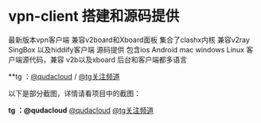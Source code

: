 # vpn-client 搭建和源码提供
最新版本vpn客户端 兼容v2board和Xboard面板 集合了clashx内核 兼容v2ray SingBox 以及hiddify客户端 源码提供
包含ios Android mac windows Linux 客户端源代码，兼容 v2b以及xboard  后台和客户端都多语言

**tg ：[@qudacloud](https://t.me/qudacloud)   /   [@tg关注频道](https://t.me/qudavp)

以下是部分截图，详情请看项目中的截图：



















**tg ：@qudacloud**
[@qudacloud](https://t.me/qudacloud)
[@tg关注频道](https://t.me/qudavp)
